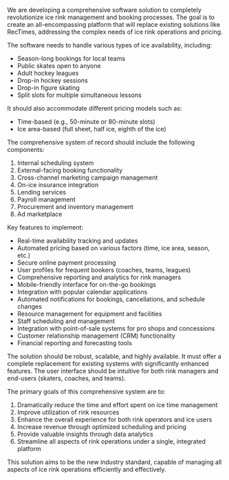 We are developing a comprehensive software solution to completely revolutionize ice rink management and booking processes. The goal is to create an all-encompassing platform that will replace existing solutions like RecTimes, addressing the complex needs of ice rink operations and pricing.

The software needs to handle various types of ice availability, including:
- Season-long bookings for local teams
- Public skates open to anyone
- Adult hockey leagues
- Drop-in hockey sessions
- Drop-in figure skating
- Split slots for multiple simultaneous lessons

It should also accommodate different pricing models such as:
- Time-based (e.g., 50-minute or 80-minute slots)
- Ice area-based (full sheet, half ice, eighth of the ice)

The comprehensive system of record should include the following components:
1. Internal scheduling system
2. External-facing booking functionality
3. Cross-channel marketing campaign management
4. On-ice insurance integration
5. Lending services
6. Payroll management
7. Procurement and inventory management
8. Ad marketplace

Key features to implement:
- Real-time availability tracking and updates
- Automated pricing based on various factors (time, ice area, season, etc.)
- Secure online payment processing
- User profiles for frequent bookers (coaches, teams, leagues)
- Comprehensive reporting and analytics for rink managers
- Mobile-friendly interface for on-the-go bookings
- Integration with popular calendar applications
- Automated notifications for bookings, cancellations, and schedule changes
- Resource management for equipment and facilities
- Staff scheduling and management
- Integration with point-of-sale systems for pro shops and concessions
- Customer relationship management (CRM) functionality
- Financial reporting and forecasting tools

The solution should be robust, scalable, and highly available. It must offer a complete replacement for existing systems with significantly enhanced features. The user interface should be intuitive for both rink managers and end-users (skaters, coaches, and teams).

The primary goals of this comprehensive system are to:
1. Dramatically reduce the time and effort spent on ice time management
2. Improve utilization of rink resources
3. Enhance the overall experience for both rink operators and ice users
4. Increase revenue through optimized scheduling and pricing
5. Provide valuable insights through data analytics
6. Streamline all aspects of rink operations under a single, integrated platform

This solution aims to be the new industry standard, capable of managing all aspects of ice rink operations efficiently and effectively.